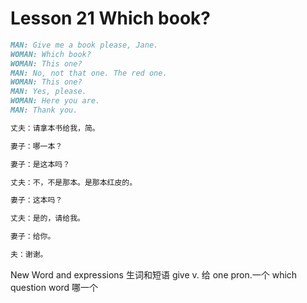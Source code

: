 # Lesson 21 Which book?

```markdown
MAN: Give me a book please, Jane.
WOMAN: Which book?
WOMAN: This one?
MAN: No, not that one. The red one.
WOMAN: This one?
MAN: Yes, please.
WOMAN: Here you are.
MAN: Thank you.

丈夫：请拿本书给我，简。

妻子：哪一本？

妻子：是这本吗？

丈夫：不，不是那本。是那本红皮的。

妻子：这本吗？

丈夫：是的，请给我。

妻子：给你。

夫：谢谢。
```



New Word and expressions 生词和短语
give
v. 给
one
pron.一个
which
question word 哪一个